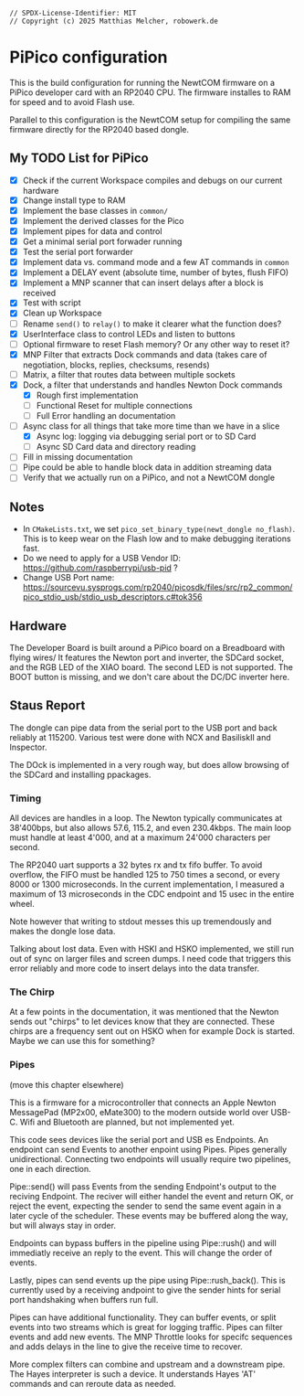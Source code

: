 ```
// SPDX-License-Identifier: MIT
// Copyright (c) 2025 Matthias Melcher, robowerk.de
```

# PiPico configuration

This is the build configuration for running the NewtCOM firmware on a 
PiPico developer card with an RP2040 CPU. The firmware installes to RAM
for speed and to avoid Flash use.

Parallel to this configuration is the NewtCOM setup for compiling the 
same firmware directly for the RP2040 based dongle.

## My TODO List for PiPico

 - [x] Check if the current Workspace compiles and debugs on our current hardware
 - [x] Change install type to RAM
 - [x] Implement the base classes in `common/`
 - [x] Implement the derived classes for the Pico
 - [x] Implement pipes for data and control
 - [x] Get a minimal serial port forwader running
 - [x] Test the serial port forwarder
 - [x] Implement data vs. command mode and a few AT commands in `common`
 - [x] Implement a DELAY event (absolute time, number of bytes, flush FIFO)
 - [x] Implement a MNP scanner that can insert delays after a block is received
 - [x] Test with script
 - [x] Clean up Workspace
 - [ ] Rename `send()` to `relay()` to make it clearer what the function does?
 - [x] UserInterface class to control LEDs and listen to buttons
 - [ ] Optional firmware to reset Flash memory? Or any other way to reset it?
 - [x] MNP Filter that extracts Dock commands and data (takes care of 
       negotiation, blocks, replies, checksums, resends)
 - [ ] Matrix, a filter that routes data between multiple sockets
 - [x] Dock, a filter that understands and handles Newton Dock commands
    - [x] Rough first implementation
    - [ ] Functional Reset for multiple connections
    - [ ] Full Error handling an documentation
 - [ ] Async class for all things that take more time than we have in a slice
    - [x] Async log: logging via debugging serial port or to SD Card
    - [ ] Async SD Card data and directory reading
 - [ ] Fill in missing documentation
 - [ ] Pipe could be able to handle block data in addition streaming data
 - [ ] Verify that we actually run on a PiPico, and not a NewtCOM dongle

 ## Notes

 - In `CMakeLists.txt`, we set `pico_set_binary_type(newt_dongle no_flash)`.
   This is to keep wear on the Flash low and to make debugging iterations fast.
 - Do we need to apply for a USB Vendor ID: https://github.com/raspberrypi/usb-pid ?
 - Change USB Port name: https://sourcevu.sysprogs.com/rp2040/picosdk/files/src/rp2_common/pico_stdio_usb/stdio_usb_descriptors.c#tok356

## Hardware

The Developer Board is built around a PiPico board on a Breadboard with flying 
wires/ It features the Newton port and inverter, the SDCard socket, and the 
RGB LED of the XIAO board. The second LED is not supported. The BOOT button
is missing, and we don't care about the DC/DC inverter here.

## Staus Report

The dongle can pipe data from the serial port to the USB port and back reliably
at 115200. Various test were done with NCX and BasiliskII and Inspector.

The DOck is implemented in a very rough way, but does allow browsing of the 
SDCard and installing ppackages.

### Timing

All devices are handles in a loop. The Newton typically communicates at 
38'400bps, but also allows 57.6, 115.2, and even 230.4kbps. The main loop
must handle at least 4'000, and at a maximum 24'000 characters per second.

The RP2040 uart supports a 32 bytes rx and tx fifo buffer. To avoid overflow,
the FIFO must be handled 125 to 750 times a second, or every 8000 or 1300 
microseconds. In the current implementation, I measured a maximum of 13 
microseconds in the CDC endpoint and 15 usec in the entire wheel.

Note however that writing to stdout messes this up tremendously and makes
the dongle lose data.

Talking about lost data. Even with HSKI and HSKO implemented, we still run out
of sync on larger files and screen dumps. I need code that triggers this
error reliably and more code to insert delays into the data transfer. 

### The Chirp

At a few points in the documentation, it was mentioned that the Newton
sends out "chirps" to let devices know that they are connected. These
chirps are a frequency sent out on HSKO when for example Dock is started.
Maybe we can use this for something?

### Pipes

(move this chapter elsewhere)

This is a firmware for a microcontroller that connects an Apple Newton 
MessagePad (MP2x00, eMate300) to the modern outside world over USB-C.
Wifi and Bluetooth are planned, but not implemented yet.

This code sees devices like the serial port and USB es Endpoints. An endpoint
can send Events to another enpoint using Pipes. Pipes generally unidirectional.
Connecting two endpoints will usually require two pipelines, one in each 
direction.

Pipe::send() will pass Events from the sending Endpoint's output to the 
reciving Endpoint. The reciver will either handel the event and return OK, 
or reject the event, expecting the sender to send the same event again in a 
later cycle of the scheduler. These events may be buffered along the way,
but will always stay in order.

Endpoints can bypass buffers in the pipeline using Pipe::rush() and will
immediatly receive an reply to the event. This will change the order of
events.

Lastly, pipes can send events up the pipe using Pipe::rush_back(). This is 
currently used by a receiving andpoint to give the sender hints for serial
port handshaking when buffers run full.

Pipes can have additional functionality. They can buffer events, or split
events into two streams which is great for logging traffic. Pipes can filter
events and add new events. The MNP Throttle looks for specifc sequences and
adds delays in the line to give the receive time to recover.

More complex filters can combine and upstream and a downstream pipe. The Hayes
interpreter is such a device. It understands Hayes 'AT' commands and can
reroute data as needed.

